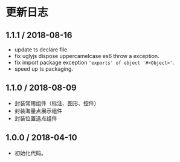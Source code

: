 # 更新日志

## 1.1.1 / 2018-08-16
- update ts declare file.
- fix uglyjs dispose uppercamelcase es6 throw a exception.
- fix import package exception `'exports' of object '#<Object>'`.
- speed up ts packaging.

## 1.1.0 / 2018-08-09

- 封装常用组件（标注、图形、控件）
- 封装海量点展示组件
- 封装位置选点组件

## 1.0.0 / 2018-04-10

- 初始化代码。
